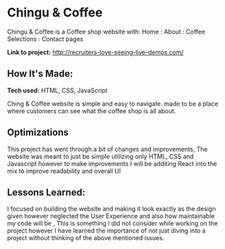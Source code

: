 # Chingu & Coffee
Chingu & Coffee is a Coffee shop website with: Home : About : Coffee Selections : Contact pages

**Link to project:** http://recruiters-love-seeing-live-demos.com/


## How It's Made:

**Tech used:** HTML, CSS, JavaScript

Ching & Coffee website is simple and easy to navigate. made to be a place where customers can see what the coffee shop is all about.

## Optimizations
This project has went through a bit of changes and improvements, The website was meant to just be simple utilizing only HTML, CSS and Javascript however to make improvements I will be additing React into the mix to improve readability and overall UI

## Lessons Learned:

I focused on building the website and making it look exactly as the design given however neglected the User Experience and also how maintainable my code will be , This is something I did not consider while working on the project however I have learned the importance of not just diving into a project without thinking of the above mentioned issues.


